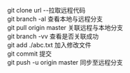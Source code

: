 git clone url --拉取远程代码  
git branch -al 查看本地与远程分支  
git pull origin master 关联远程与本地分支  
git branch -vv 查看是否关联成功  
git add ./abc.txt 加入修改文件  
git commit 提交  
git push -u origin master 同步至远程分支  